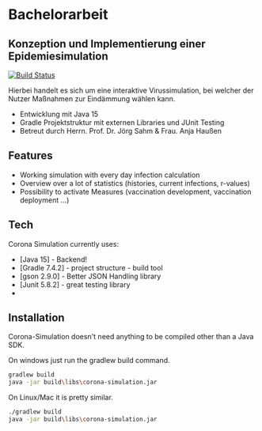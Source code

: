 # Bachelorarbeit 
## Konzeption und Implementierung einer Epidemiesimulation

[![Build Status](https://travis-ci.org/joemccann/dillinger.svg?branch=master)](https://travis-ci.org/joemccann/dillinger)

Hierbei handelt es sich um eine interaktive Virussimulation, bei welcher der Nutzer Maßnahmen zur Eindämmung wählen kann.

- Entwicklung mit Java 15
- Gradle Projektstruktur mit externen Libraries und JUnit Testing
- Betreut durch Herrn. Prof. Dr. Jörg Sahm & Frau. Anja Haußen

## Features

- Working simulation with every day infection calculation
- Overview over a lot of statistics (histories, current infections, r-values)
- Possibility to activate Measures (vaccination development, vaccination deployment ...)


## Tech

Corona Simulation currently uses:

- [Java 15] - Backend!
- [Gradle 7.4.2] - project structure - build tool
- [gson 2.9.0] - Better JSON Handling library
- [Junit 5.8.2] - great testing library
- 
## Installation

Corona-Simulation doesn't need anything to be compiled other than a Java SDK.

On windows just run the gradlew build command.

```sh
gradlew build
java -jar build\libs\corona-simulation.jar
```

On Linux/Mac it is pretty similar.

```sh
./gradlew build
java -jar build\libs\corona-simulation.jar
```